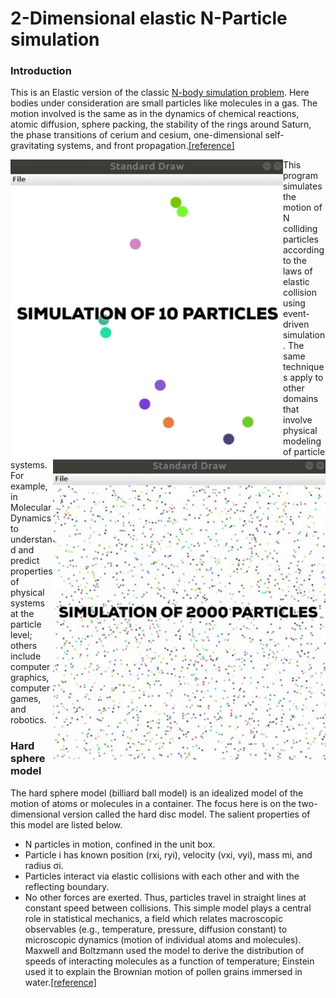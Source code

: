 # 2-Dimensional elastic N-Particle simulation
### Introduction
This is an Elastic version of the classic [N-body simulation problem](https://en.wikipedia.org/wiki/N-body_simulation). Here bodies under consideration are small particles like molecules in a gas. The motion involved is the same as in the dynamics of chemical reactions, atomic diffusion, sphere packing, the stability of the rings around Saturn, the phase transitions of cerium and cesium, one-dimensional self-gravitating systems, and front propagation.[[reference]](https://arxiv.org/ftp/physics/papers/0405/0405089.pdf)
<p>
  <img src = "/docs/img/p10.gif" align = "left"/>
  <img src = "/docs/img/p2000.gif" align = "right"/>
</p>

This program simulates the motion of N colliding particles according to the laws of elastic collision using event-driven simulation. The same techniques apply to other domains that involve physical modeling of particle systems. For example, in Molecular Dynamics to understand and predict properties of physical systems at the particle level; others include computer graphics, computer games, and robotics.

### Hard sphere model
The hard sphere model (billiard ball model) is an idealized model of the motion of atoms or molecules in a container. The focus here is on the two-dimensional version called the hard disc model. The salient properties of this model are listed below.

- N particles in motion, confined in the unit box.
- Particle i has known position (rxi, ryi), velocity (vxi, vyi), mass mi, and radius σi.
- Particles interact via elastic collisions with each other and with the reflecting boundary.
- No other forces are exerted. Thus, particles travel in straight lines at constant speed between collisions.
This simple model plays a central role in statistical mechanics, a field which relates macroscopic observables (e.g., temperature, pressure, diffusion constant) to microscopic dynamics (motion of individual atoms and molecules). Maxwell and Boltzmann used the model to derive the distribution of speeds of interacting molecules as a function of temperature; Einstein used it to explain the Brownian motion of pollen grains immersed in water.[[reference]](https://introcs.cs.princeton.edu/java/assignments/collisions.html)
